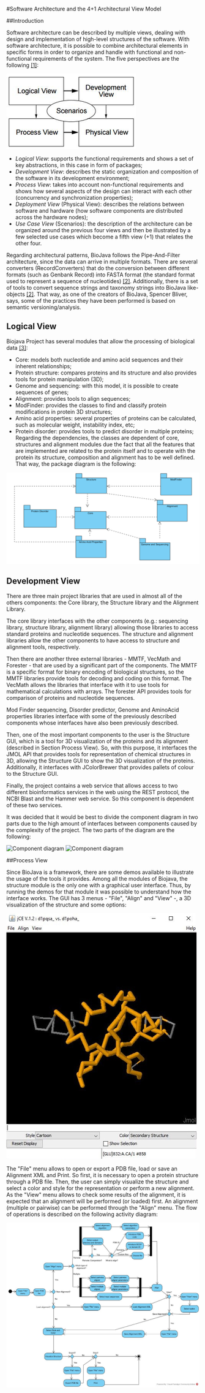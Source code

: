 #Software Architecture and the 4+1 Architectural View Model


##Introduction

Software architecture can be described by multiple views, dealing with design and implementation of high-level structures of the software. With software architecture, it is possible to combine architectural elements in specific forms in order to organize and handle with functional and non-functional requirements of the system. The five perspectives are the following [[1]](https://www.cs.ubc.ca/~gregor/teaching/papers/4+1view-architecture.pdf):

![viewmodel](Images/viewmodel.JPG)

* _Logical View_: supports the functional requirements and shows a set of key abstractions, in this case in form of packages;
* _Development View_: describes the static organization and composition of the software in its development environment;
* _Process View_: takes into account non-functional requirements and shows how several aspects of the design can interact with each other (concurrency and synchronization properties);
* _Deployment View_ (Physical View): describes the relations between software and hardware (how software components are distributed across the hardware nodes);
* _Use Case View_ (Scenarios): the description of the architecture can be organized around the previous four views and then be illustrated by a few selected use cases which become a fifth view (+1) that relates the other four.

Regarding architectural patterns, BioJava follows the Pipe-And-Filter architecture, since the data can arrive in multiple formats. There are several converters (RecordConverters) that do the conversion between different formats (such as Genbank Record) into FASTA format (the standard format used to represent a sequence of nucleotides) [[2]](http://biojava.org/wikis/BioJava3_Proposal/). Additionally, there is a set of tools to convert sequence strings and taxonomy strings into BioJava like-objects [[2]](http://biojava.org/wikis/BioJava3_Proposal/). That way, as one of the creators of BioJava, Spencer Bliver, says, some of the practices they have been performed is based on semantic versioning/analysis.


## Logical View

Biojava Project has several modules that allow the processing of biological data [[3]](https://www.ncbi.nlm.nih.gov/pmc/articles/PMC3467744/):
* Core: models both nucleotide and amino acid sequences and their inherent relationships;
* Protein structure: compares proteins and its structure and also provides tools for protein manipulation (3D);
* Genome and sequencing: with this model, it is possible to create sequences of genes;
* Alignment: provides tools to align sequences;
* ModFinder: provides the classes to find and classify protein modifications in protein 3D structures;
* Amino acid properties: several properties of proteins can be calculated, such as molecular weight, instability index, etc;
* Protein disorder: provides tools to predict disorder in multiple proteins;
Regarding the dependencies, the classes are dependent of core, structures and alignment modules due the fact that all the features that are implemented are related to the protein itself and to operate with the protein its structure, composition and alignment has to be well defined. That way, the package diagram is the following:

![packagediagram](Images/packagediagram.PNG)

## Development View

There are three main project libraries that are used in almost all of the others components: the Core library, the Structure library and the Alignment Library.


The core library interfaces with the other components (e.g.: sequencing library, structure library, alignment library) allowing those libraries to access standard proteins and nucleotide sequences. The structure and alignment libraries allow the other components to have access to structure and alignment tools, respectively.


Then there are another three external libraries - MMTF, VecMath and Forester - that are used by a significant part of the components. The MMTF is a specific format for binary encoding of biological structures, so the MMTF libraries provide tools for decoding and coding on this format. The VecMath allows the libraries that interface with it to use tools for mathematical calculations with arrays. The forester API provides tools for comparison of proteins and nucleotide sequences.


Mod Finder sequencing, Disorder predictor, Genome and AminoAcid properties libraries interface with some of the previously described components whose interfaces have also been previously described.


Then, one of the most important components to the user is the Structure GUI, which is a tool for 3D visualization of the proteins and its alignment (described in Section Process View). So, with this purpose, it interfaces the JMOL API that provides tools for representation of chemical structures in 3D, allowing the Structure GUI to show the 3D visualization of the proteins. Additionally, it interfaces with JColorBrewer that provides pallets of colour to the Structure GUI.


Finally, the project contains a web service that allows access to two different bioinformatics services in the web using the REST protocol, the NCBI Blast and the Hammer web service. So this component is dependent of these two services.


It was decided that it would be best to divide the component diagram in two parts due to the high amount of interfaces between components caused by the complexity of the project. The two parts of the diagram are the following:

![Component diagram](Images/component_model_1.jpg)
![Component diagram](Images/component_model_2.jpg)

##Process View

Since BioJava is a framework, there are some demos available to illustrate the usage of the tools it provides. Among all the modules of Biojava, the structure module is the only one with a graphical user interface. Thus, by running the demos for that module it was possible to understand how the interface works. The GUI has 3 menus - "File", "Align" and "View" -, a 3D visualization of the structure and some options:

![StructureGUI](Images/structuregui.JPG)

The "File" menu allows to open or export a PDB file, load or save an Alignment XML and Print. So first, it is necessary to open a protein structure through a PDB file. Then, the user can simply visualize the structure and select a color and style for the representation or perform a new alignment. As the "View" menu allows to check some results of the alignment, it is expected that an alignment will be performed (or loaded) first. An alignment (multiple or pairwise) can be performed through the "Align" menu. The flow of operations is described on the following activity diagram:

![ActivityDiagram](Images/activitydiagram.jpg)